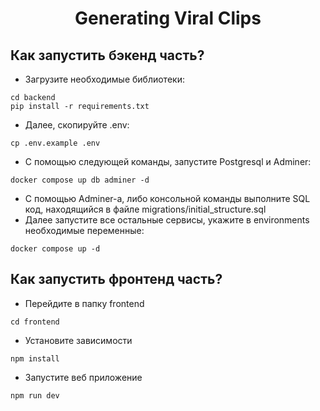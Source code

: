 <h1 align="center">Generating Viral Clips</h1>

## Как запустить бэкенд часть?
* Загрузите необходимые библиотеки:
```commandline
cd backend
pip install -r requirements.txt
```
* Далее, скопируйте .env: 
```commandline
cp .env.example .env
```
* С помощью следующей команды, запустите Postgresql и Adminer:
```commandline
docker compose up db adminer -d
```
* С помощью Adminer-а, либо консольной команды выполните SQL код, находящийся в файле migrations/initial_structure.sql
* Далее запустите все остальные сервисы, укажите в environments необходимые переменные: 
```commandline
docker compose up -d
```

## Как запустить фронтенд часть?
* Перейдите в папку frontend
```commandline
cd frontend
```
* Установите зависимости
```commandline
npm install
```
* Запустите веб приложение
```commandline
npm run dev
```
